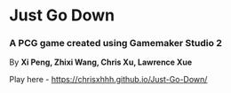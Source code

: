 # Just Go Down 
### A PCG game created using Gamemaker Studio 2
By **Xi Peng, Zhixi Wang, Chris Xu, Lawrence Xue**

Play here - https://chrisxhhh.github.io/Just-Go-Down/
